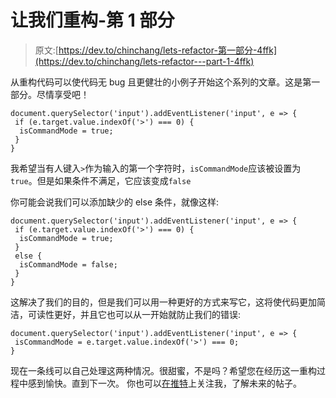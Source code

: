# 让我们重构-第 1 部分

> 原文:[https://dev.to/chinchang/lets-refactor-第一部分-4ffk](https://dev.to/chinchang/lets-refactor---part-1-4ffk)

从重构代码可以使代码无 bug 且更健壮的小例子开始这个系列的文章。这是第一部分。尽情享受吧！

```
document.querySelector('input').addEventListener('input', e => {
 if (e.target.value.indexOf('>') === 0) {
  isCommandMode = true;
 }
} 
```

我希望当有人键入`>`作为输入的第一个字符时，`isCommandMode`应该被设置为`true`。但是如果条件不满足，它应该变成`false`

你可能会说我们可以添加缺少的 else 条件，就像这样:

```
document.querySelector('input').addEventListener('input', e => {
 if (e.target.value.indexOf('>') === 0) {
  isCommandMode = true;
 }
 else {
  isCommandMode = false;
 }
} 
```

这解决了我们的目的，但是我们可以用一种更好的方式来写它，这将使代码更加简洁，可读性更好，并且它也可以从一开始就防止我们的错误:

```
document.querySelector('input').addEventListener('input', e => {
 isCommandMode = e.target.value.indexOf('>') === 0;
} 
```

现在一条线可以自己处理这两种情况。很甜蜜，不是吗？希望您在经历这一重构过程中感到愉快。直到下一次。
你也可以[在推特](https://twitter.com/chinchang457)上关注我，了解未来的帖子。